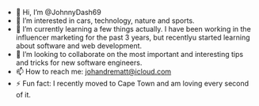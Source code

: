 - 👋 Hi, I’m @JohnnyDash69
- 👀 I’m interested in cars, technology, nature and sports.
- 🌱 I’m currently learning a few things actually. I have been working in the influencer marketing for the past 3 years, but recentlyu started learning about software and web development.
- 💞️ I’m looking to collaborate on the most important and interesting tips and tricks for new software engineers.
- 📫 How to reach me: johandrematt@icloud.com
- ⚡ Fun fact: I recently moved to Cape Town and am loving every second of it.

<!---
JohnnyDash69/JohnnyDash69 is a ✨ special ✨ repository because its `README.md` (this file) appears on your GitHub profile.
You can click the Preview link to take a look at your changes.
--->
